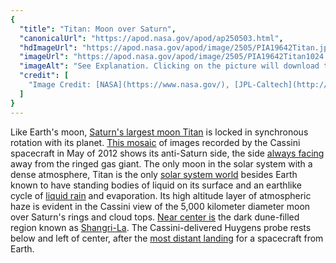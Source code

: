 ```yaml
---
{
  "title": "Titan: Moon over Saturn",
  "canonicalUrl": "https://apod.nasa.gov/apod/ap250503.html",
  "hdImageUrl": "https://apod.nasa.gov/apod/image/2505/PIA19642Titan.jpg",
  "imageUrl": "https://apod.nasa.gov/apod/image/2505/PIA19642Titan1024.jpg",
  "imageAlt": "See Explanation. Clicking on the picture will download the highest resolution version available.",
  "credit": [
    "Image Credit: [NASA](https://www.nasa.gov/), [JPL-Caltech](http://www.jpl.nasa.gov/), [Space Science Institute](http://www.spacescience.org/index.php)"
  ]
}
---
```


Like Earth's moon, [Saturn's largest moon Titan](https://solarsystem.nasa.gov/moons/saturn-moons/titan/in-depth/) is locked in synchronous rotation with its planet. [This mosaic](https://photojournal.jpl.nasa.gov/catalog/PIA19642) of images recorded by the Cassini spacecraft in May of 2012 shows its anti-Saturn side, the side [always facing](https://apod.nasa.gov/apod/ap161230.html) away from the ringed gas giant. The only moon in the solar system with a dense atmosphere, Titan is the only [solar system world](https://apod.nasa.gov/apod/ap141124.html) besides Earth known to have standing bodies of liquid on its surface and an earthlike cycle of [liquid rain](https://apod.nasa.gov/apod/ap110401.html) and evaporation. Its high altitude layer of atmospheric haze is evident in the Cassini view of the 5,000 kilometer diameter moon over Saturn's rings and cloud tops. [Near center is](https://photojournal.jpl.nasa.gov/catalog/PIA20713) the dark dune-filled region known as [Shangri-La](https://solarsystem.nasa.gov/resources/17499/dunes-of-shangri-la-on-titan/). The Cassini-delivered Huygens probe rests below and left of center, after the [most distant landing](https://apod.nasa.gov/apod/ap150116.html) for a spacecraft from Earth.
